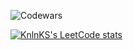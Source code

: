 ![Codewars](https://github.r2v.ch/codewars?user=SarggUngart&hide_clan=true)

[![KnlnKS's LeetCode stats](https://leetcode-stats-six.vercel.app/?username=SarggUngart&theme=dark)](https://github.com/KnlnKS/leetcode-stats)




